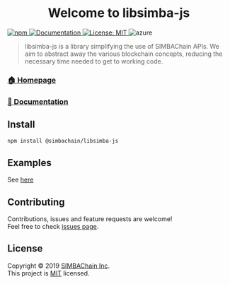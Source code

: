 <h1 align="center">Welcome to libsimba-js</h1>
<p>
  <a href="https://www.npmjs.com/package/@simbachain/libsimba-js">
    <img alt="npm" src="https://img.shields.io/npm/dw/@simbachain/libsimba-js?style=flat">  
  </a>
  <a href="https://simbachain.github.io/libsimba-js">
    <img alt="Documentation" src="https://img.shields.io/badge/documentation-yes-brightgreen.svg?style=flat" target="_blank" />
  </a>
  <a href="https://github.com/SIMBAChain/libsimba-js/blob/master/LICENSE">
    <img alt="License: MIT" src="https://img.shields.io/badge/License-MIT-yellow.svg?style=flat" target="_blank" />
  </a>
  <img alt="azure" src="https://dev.azure.com/SimbaChain/libSimba/_apis/build/status/SIMBAChain.libsimba-js?branchName=develop">
</p>

> libsimba-js is a library simplifying the use of SIMBAChain APIs. We aim to abstract away the various blockchain concepts, reducing the necessary time needed to get to working code.

### [🏠 Homepage](https://github.com/simbachain/libsimba-js#readme)
### [📝 Documentation](https://simbachain.github.io/libsimba-js)

## Install

```sh
npm install @simbachain/libsimba-js
```

## Examples

See [here](https://simbachain.github.io/libsimba-js/example.html)

## Contributing

Contributions, issues and feature requests are welcome!<br />Feel free to check [issues page](https://github.com/simbachain/libsimba-js/issues).

## License

Copyright © 2019 [SIMBAChain Inc](https://simbachain.com/).<br />
This project is [MIT](https://github.com/SIMBAChain/libsimba-js/blob/master/LICENSE) licensed.
